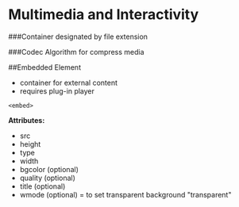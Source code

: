 # Multimedia and Interactivity

###Container
designated by file extension

###Codec
Algorithm for compress media


##Embedded Element

- container for external content
- requires plug-in player

`<embed>`


**Attributes:**

- src
- height
- type
- width
- bgcolor (optional)
- quality (optional)
- title (optional)
- wmode (optional) = to set transparent background "transparent"

